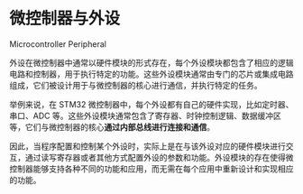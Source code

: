# 微控制器与外设

Microcontroller Peripheral

外设在微控制器中通常以硬件模块的形式存在，每个外设模块都包含了相应的逻辑电路和控制器，用于执行特定的功能。这些外设模块通常由专门的芯片或集成电路组成，它们被设计用于与微控制器的核心进行通信，并执行特定的任务。

举例来说，在 STM32 微控制器中，每个外设都有自己的硬件实现，比如定时器、串口、ADC 等。这些外设模块通常包含了寄存器、时钟控制逻辑、数据缓冲区等，它们与微控制器的核心**通过内部总线进行连接和通信**。

因此，当程序配置和控制某个外设时，实际上是在与该外设对应的硬件模块进行交互，通过读写寄存器或者其他方式配置外设的参数和功能。外设模块的存在使得微控制器能够支持各种不同的功能和应用，而无需在每个应用中重新设计和实现相应的功能。